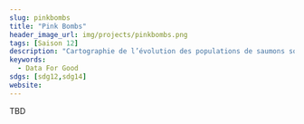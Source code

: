 ```yaml
---
slug: pinkbombs
title: "Pink Bombs"
header_image_url: img/projects/pinkbombs.png
tags: [Saison 12]
description: "Cartographie de l’évolution des populations de saumons sous pression de la surpêche et de l’élevage, afin de limiter sa surconsommation"
keywords:
  - Data For Good
sdgs: [sdg12,sdg14]
website: 
---
```


TBD